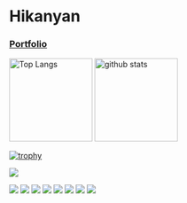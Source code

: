 # Hikanyan


### [Portfolio](https://Hikanyan.wixsite.com/Hikanyan-portfolio)
<p align="left"> 
  <img alt="Top Langs" height="150px" src="https://github-readme-stats.vercel.app/api/top-langs/?username=Hikanyan&layout=compact&count_private=true&show_icons=true&theme=dracula" />
  <img alt="github stats" height="150px" src="https://github-readme-stats.vercel.app/api?username=Hikanyan&count_private=true&show_icons=true&show_icons=true&theme=dracula" />
</p>

[![trophy](https://github-profile-trophy.vercel.app/?username=Hikanyan&theme=dracula)](https://github.com/ryo-ma/github-profile-trophy)

![](https://github-profile-summary-cards.vercel.app/api/cards/profile-details?username=Hikanyan&theme=dark)

![](https://github-profile-summary-cards.vercel.app/api/cards/profile-details?username=Hikanyan&theme=radical)
![](https://github-profile-summary-cards.vercel.app/api/cards/profile-details?username=Hikanyan&theme=merko)
![](https://github-profile-summary-cards.vercel.app/api/cards/profile-details?username=Hikanyan&theme=tokyonight)
![](https://github-profile-summary-cards.vercel.app/api/cards/profile-details?username=Hikanyan&theme=onedark)
![](https://github-profile-summary-cards.vercel.app/api/cards/profile-details?username=Hikanyan&theme=cobalt)
![](https://github-profile-summary-cards.vercel.app/api/cards/profile-details?username=Hikanyan&theme=synthwave)
![](https://github-profile-summary-cards.vercel.app/api/cards/profile-details?username=Hikanyan&theme=highcontrast)
![](https://github-profile-summary-cards.vercel.app/api/cards/profile-details?username=Hikanyan&theme=dracula)

